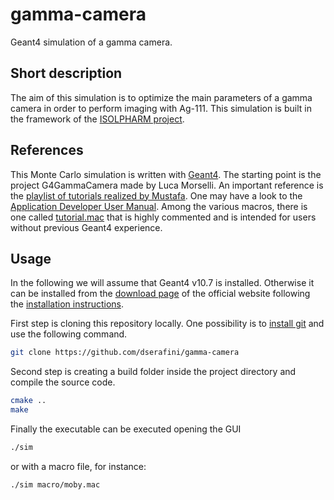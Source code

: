 # gamma-camera

Geant4 simulation of a gamma camera.

## Short description

The aim of this simulation is to optimize the main parameters of a gamma camera in order to perform imaging with Ag-111. This simulation is built in the framework of the [ISOLPHARM project](https://isolpharm.pd.infn.it/web/).

## References

This Monte Carlo simulation is written with [Geant4](https://geant4.web.cern.ch/). The starting point is the project G4GammaCamera made by Luca Morselli. An important reference is the [playlist of tutorials realized by Mustafa](https://www.youtube.com/watch?v=Lxb4WZyKeCE&list=PLLybgCU6QCGWgzNYOV0SKen9vqg4KXeVL). One may have a look to the [Application Developer User Manual](https://geant4-userdoc.web.cern.ch/UsersGuides/ForApplicationDeveloper/html/index.html). Among the various macros, there is one called [tutorial.mac](https://github.com/dserafini/gamma-camera/blob/moby/macro/tutorial.mac) that is highly commented and is intended for users without previous Geant4 experience.

## Usage

In the following we will assume that Geant4 v10.7 is installed. Otherwise it can be installed from the [download page](https://geant4.web.cern.ch/download/10.7.4.html) of the official website following the [installation instructions](https://geant4-userdoc.web.cern.ch/UsersGuides/InstallationGuide/html/index.html).

First step is cloning this repository locally. One possibility is to [install git](https://github.com/git-guides/install-git) and use the following command.
````bash
git clone https://github.com/dserafini/gamma-camera
````

Second step is creating a build folder inside the project directory and compile the source code.
````bash
cmake ..
make
````

Finally the executable can be executed opening the GUI
````bash
./sim
````
or with a macro file, for instance:
````bash
./sim macro/moby.mac
````
